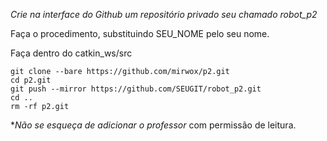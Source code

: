 *Crie na interface do Github um repositório privado seu chamado robot_p2*


Faça o procedimento, substituindo SEU_NOME pelo seu nome.

Faça dentro do catkin_ws/src 

    git clone --bare https://github.com/mirwox/p2.git
    cd p2.git
    git push --mirror https://github.com/SEUGIT/robot_p2.git
    cd ..
    rm -rf p2.git

**Não se esqueça de adicionar o professor* com permissão de leitura.  

